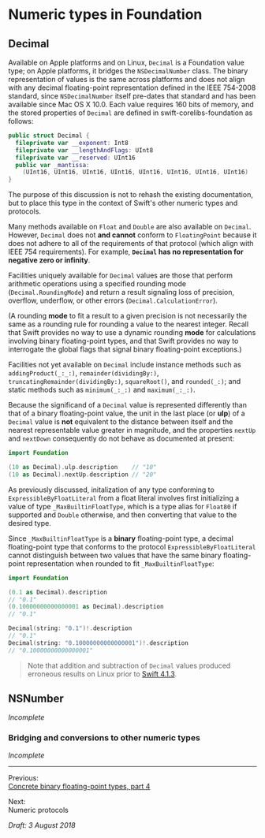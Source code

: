 Numeric types in Foundation
===========================

## Decimal

Available on Apple platforms and on Linux, `Decimal` is a Foundation value type;
on Apple platforms, it bridges the `NSDecimalNumber` class. The binary
representation of values is the same across platforms and does not align with
any decimal floating-point representation defined in the IEEE 754-2008 standard,
since `NSDecimalNumber` itself pre-dates that standard and has been available
since Mac OS X 10.0. Each value requires 160 bits of memory, and the stored
properties of `Decimal` are defined in swift-corelibs-foundation as follows:

```swift
public struct Decimal {
  fileprivate var __exponent: Int8
  fileprivate var __lengthAndFlags: UInt8
  fileprivate var __reserved: UInt16
  public var _mantissa:
    (UInt16, UInt16, UInt16, UInt16, UInt16, UInt16, UInt16, UInt16)
}
```

The purpose of this discussion is not to rehash the existing documentation, but
to place this type in the context of Swift's other numeric types and protocols.

Many methods available on `Float` and `Double` are also available on `Decimal`.
However, `Decimal` does not __and cannot__ conform to `FloatingPoint` because it
does not adhere to all of the requirements of that protocol (which align with
IEEE 754 requirements). For example, __`Decimal` has no representation for
negative zero or infinity__.

Facilities uniquely available for `Decimal` values are those that perform
arithmetic operations using a specified rounding mode (`Decimal.RoundingMode`)
and return a result signaling loss of precision, overflow, underflow, or other
errors (`Decimal.CalculationError`).

(A rounding __mode__ to fit a result to a given precision is not necessarily the
same as a rounding rule for rounding a value to the nearest integer. Recall that
Swift provides no way to use a dynamic rounding __mode__ for calculations
involving binary floating-point types, and that Swift provides no way to
interrogate the global flags that signal binary floating-point exceptions.)

Facilities not yet available on `Decimal` include instance methods such as
`addingProduct(_:_:)`, `remainder(dividingBy:)`,
`truncatingRemainder(dividingBy:)`, `squareRoot()`, and `rounded(_:)`; and
static methods such as `minimum(_:_:)` and `maximum(_:_:)`.

Because the significand of a `Decimal` value is represented differently than
that of a binary floating-point value, the unit in the last place (or __ulp__)
of a `Decimal` value is __not__ equivalent to the distance between itself and
the nearest representable value greater in magnitude, and the properties
`nextUp` and `nextDown` consequently do not behave as documented at present:

```swift
import Foundation

(10 as Decimal).ulp.description    // "10"
(10 as Decimal).nextUp.description // "20"
```

As previously discussed, initalization of any type conforming to
`ExpressibleByFloatLiteral` from a float literal involves first initializing a
value of type `_MaxBuiltinFloatType`, which is a type alias for `Float80` if
supported and `Double` otherwise, and then converting that value to the desired
type.

Since `_MaxBuiltinFloatType` is a __binary__ floating-point type, a decimal
floating-point type that conforms to the protocol `ExpressibleByFloatLiteral`
cannot distinguish between two values that have the same binary floating-point
representation when rounded to fit `_MaxBuiltinFloatType`:

```swift
import Foundation

(0.1 as Decimal).description
// "0.1"
(0.10000000000000001 as Decimal).description
// "0.1"

Decimal(string: "0.1")!.description
// "0.1"
Decimal(string: "0.10000000000000001")!.description
// "0.10000000000000001"
```

> Note that addition and subtraction of `Decimal` values produced erroneous
> results on Linux prior to [Swift 4.1.3][ref XXX-1].

[ref XXX-1]: https://bugs.swift.org/browse/SR-7650


## NSNumber

_Incomplete_

### Bridging and conversions to other numeric types

_Incomplete_

<!--

  https://github.com/apple/swift-evolution/blob/master/proposals/0139-bridge-nsnumber-and-nsvalue.md

  https://github.com/apple/swift-evolution/blob/master/proposals/0170-nsnumber_bridge.md

  https://github.com/apple/swift/commit/c358afe6555e5e32633e879f96a3664dc7a5f3dc#diff-390bd9aed62915ecd0c43c8d6ecf0e08

  https://github.com/apple/swift/commit/956e793ef0814c939ef150536e5d207914eefc91#diff-390bd9aed62915ecd0c43c8d6ecf0e08

  --

  https://forums.swift.org/t/bridging-for-swift-corelibs-foundation-on-linux/11994

  https://github.com/apple/swift/pull/16022/files

-->

---

Previous:  
[Concrete binary floating-point types, part 4](floating-point-part-4.md)

Next:  
Numeric protocols

_Draft: 3 August 2018_
